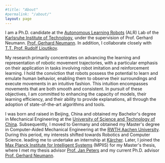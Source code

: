 ```yaml
---
#title: "About"
#permalink: "/about/"
layout: page
---
```


I am a Ph.D. candidate at
the [Autonomous Learning Robots](https://alr.iar.kit.edu/) (ALR) Lab of
the [Karlsruhe Institute of Technology](https://www.kit.edu/english/), under 
the supervision of Prof. Gerhard Neumann. [Prof. Gerhard Neumann](https://scholar.google.de/citations?user=GL360kMAAAAJ&hl=en).
In addition, I collaborate closely
with [T.T. Prof. Rudolf Lioutikov](https://rudolf.intuitive-robots.net/).

My research primarily concentrates on advancing the learning and representation
of robotic movement trajectories, with a particular emphasis on their
application in tasks involving robot imitation and reinforcement learning. I
hold the conviction that robots possess the potential to learn and emulate human
behavior, enabling them to observe their surroundings and execute movements in
an intuitive fashion. This intuition encompasses movements that are both smooth
and consistent. In pursuit of these objectives, I am committed to enhancing the
capacity of models, their learning efficiency, and their ability to provide
explanations, all through the adoption of state-of-the-art algorithms and tools.

I was born and raised in Beijing, China and obtained my Bachelor's degree in
Mechanical Engineering at
the [University of Science and Technology of China](https://en.wikipedia.org/wiki/University_of_Science_and_Technology_of_China).
Subsequently, I moved to Germany and obtained my Master's degree in Computer-Aided
Mechanical Engineering at
the [RWTH Aachen University](https://en.wikipedia.org/wiki/RWTH_Aachen_University).
During this period, my interests shifted towards Robotics and Computer Science.
leading me to undertake an internship at
[Kärcher](https://en.wikipedia.org/wiki/K%C3%A4rcher).
Later, I joined
the [Max Planck Institute for Intelligent Systems](https://is.mpg.de/)
(MPIIS) for my Master's thesis, where I met my thesis
advisor [Prof. Jan Peters](https://www.ias.informatik.tu-darmstadt.de/Team/JanPeters)
and my current Ph.D.
advisor [Prof. Gerhard Neumann](https://scholar.google.de/citations?user=GL360kMAAAAJ&hl=en).

